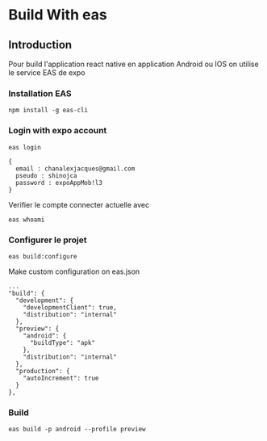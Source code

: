 # Build With eas

## Introduction

Pour build l'application react native en application Android ou IOS on utilise le service EAS de expo

### Installation EAS

    npm install -g eas-cli

### Login with expo account

    eas login

    {
      email : chanalexjacques@gmail.com
      pseudo : shinojca
      password : expoAppMob!l3
    } 

Verifier le compte connecter actuelle avec

    eas whoami

### Configurer le projet

    eas build:configure

Make custom configuration on eas.json

    ...
    "build": {
      "development": {
        "developmentClient": true,
        "distribution": "internal"
      },
      "preview": {
        "android": {
          "buildType": "apk"
        },
        "distribution": "internal"
      },
      "production": {
        "autoIncrement": true
      }
    },

### Build

    eas build -p android --profile preview
